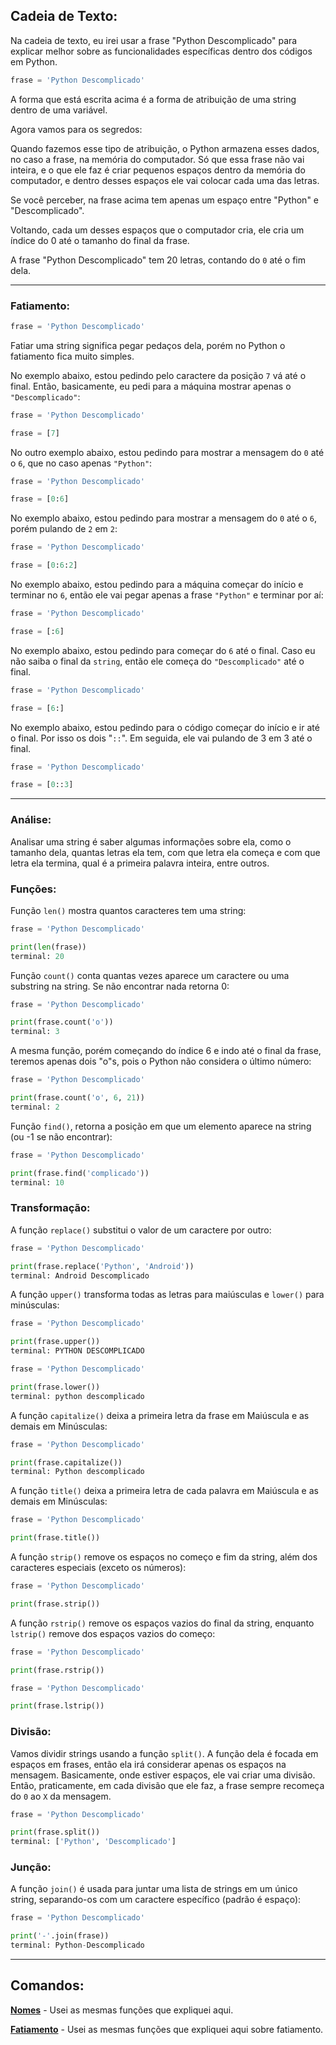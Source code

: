 ## Cadeia de Texto:
Na cadeia de texto, eu irei usar a frase "Python Descomplicado" para explicar melhor sobre as funcionalidades específicas dentro dos códigos em Python.

```python
frase = 'Python Descomplicado'
```
A forma que está escrita acima é a forma de atribuição de uma string dentro de uma variável.

Agora vamos para os segredos:

Quando fazemos esse tipo de atribuição, o Python armazena esses dados, no caso a frase, na memória do computador. Só que essa frase não vai inteira, e o que ele faz é criar pequenos espaços dentro da memória do computador, e dentro desses espaços ele vai colocar cada uma das letras.

Se você perceber, na frase acima tem apenas um espaço entre "Python" e "Descomplicado".

Voltando, cada um desses espaços que o computador cria, ele cria um índice do 0 até o tamanho do final da frase.

A frase "Python Descomplicado" tem 20 letras, contando do `0` até o fim dela.

<hr>

### Fatiamento:
```python
frase = 'Python Descomplicado'
```
Fatiar uma string significa pegar pedaços dela, porém no Python o fatiamento fica muito simples.

No exemplo abaixo, estou pedindo pelo caractere da posição `7` vá até o final. Então, basicamente, eu pedi para a máquina mostrar apenas o `"Descomplicado"`:
```python
frase = 'Python Descomplicado'

frase = [7]
```
No outro exemplo abaixo, estou pedindo para mostrar a mensagem do `0` até o `6`, que no caso apenas `"Python"`:
```python
frase = 'Python Descomplicado'

frase = [0:6]
```
No exemplo abaixo, estou pedindo para mostrar a mensagem do `0` até o `6`, porém pulando de `2` em `2`:
```python
frase = 'Python Descomplicado'

frase = [0:6:2]
```
No exemplo abaixo, estou pedindo para a máquina começar do início e terminar no `6`, então ele vai pegar apenas a frase `"Python"` e terminar por aí:
```python
frase = 'Python Descomplicado'

frase = [:6]
```
No exemplo abaixo, estou pedindo para começar do `6` até o final. Caso eu não saiba o final da `string`, então ele começa do `"Descomplicado"` até o final.
```python
frase = 'Python Descomplicado'

frase = [6:]
```
No exemplo abaixo, estou pedindo para o código começar do início e ir até o final. Por isso os dois "`::`". Em seguida, ele vai pulando de 3 em 3 até o final.
```python
frase = 'Python Descomplicado'

frase = [0::3]
```

<hr>

### Análise:

Analisar uma string é saber algumas informações sobre ela, como o tamanho dela, quantas letras ela tem, com que letra ela começa e com que letra ela termina, qual é a primeira palavra inteira, entre outros.

### Funções:

Função `len()` mostra quantos caracteres tem uma string:
```python
frase = 'Python Descomplicado'

print(len(frase))
terminal: 20
```
Função `count()` conta quantas vezes aparece um caractere ou uma substring na string. Se não encontrar nada retorna 0:
```python
frase = 'Python Descomplicado'

print(frase.count('o'))
terminal: 3
```
A mesma função, porém começando do índice 6 e indo até o final da frase, teremos apenas dois "o"s, pois o Python não considera o último número:
```python
frase = 'Python Descomplicado'

print(frase.count('o', 6, 21))
terminal: 2
```
Função `find()`, retorna a posição em que um elemento aparece na string (ou -1 se não encontrar):
```python
frase = 'Python Descomplicado'

print(frase.find('complicado'))
terminal: 10
```

### Transformação:
A função `replace()` substitui o valor de um caractere por outro:
```python
frase = 'Python Descomplicado'

print(frase.replace('Python', 'Android'))
terminal: Android Descomplicado
```
A função `upper()` transforma todas as letras para maiúsculas e `lower()` para minúsculas:
```python
frase = 'Python Descomplicado'

print(frase.upper())
terminal: PYTHON DESCOMPLICADO
```
```python
frase = 'Python Descomplicado'

print(frase.lower())
terminal: python descomplicado
```

A função `capitalize()` deixa a primeira letra da frase em Maiúscula e as demais em Minúsculas:
```python
frase = 'Python Descomplicado'

print(frase.capitalize())
terminal: Python descomplicado
```
A função `title()` deixa a primeira letra de cada palavra em Maiúscula e as demais em Minúsculas:
```python
frase = 'Python Descomplicado'

print(frase.title())
```
A função `strip()` remove os espaços no começo e fim da string, além dos caracteres especiais (exceto os números):
```python
frase = 'Python Descomplicado'

print(frase.strip())
```
A função `rstrip()` remove os espaços vazios do final da string, enquanto `lstrip()` remove dos espaços vazios do começo:
```python
frase = 'Python Descomplicado'

print(frase.rstrip())
```
```python
frase = 'Python Descomplicado'

print(frase.lstrip())
```

### Divisão:

Vamos dividir strings usando a função `split()`. A função dela é focada em espaços em frases, então ela irá considerar apenas os espaços na mensagem. Basicamente, onde estiver espaços, ele vai criar uma divisão. Então, praticamente, em cada divisão que ele faz, a frase sempre recomeça do `0` ao `X` da mensagem.

```python
frase = 'Python Descomplicado'

print(frase.split())
terminal: ['Python', 'Descomplicado']
```

### Junção:

A função `join()` é usada para juntar uma lista de strings em um único string, separando-os com um caractere específico (padrão é espaço):
```python
frase = 'Python Descomplicado'

print('-'.join(frase))
terminal: Python-Descomplicado
```

<hr>

## Comandos:
**[Nomes](./5-%20Manipulando%20Texto/01nomes.py)** - Usei as mesmas funções que expliquei aqui.

**[Fatiamento](./5-%20Manipulando%20Texto/02fatiamento.py)** - Usei as mesmas funções que expliquei aqui sobre fatiamento.